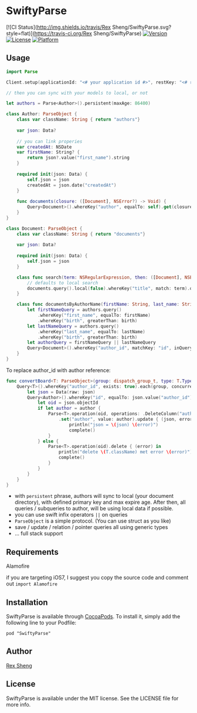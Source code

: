 # SwiftyParse

[![CI Status](http://img.shields.io/travis/Rex Sheng/SwiftyParse.svg?style=flat)](https://travis-ci.org/Rex Sheng/SwiftyParse)
[![Version](https://img.shields.io/cocoapods/v/SwiftyParse.svg?style=flat)](http://cocoadocs.org/docsets/SwiftyParse)
[![License](https://img.shields.io/cocoapods/l/SwiftyParse.svg?style=flat)](http://cocoadocs.org/docsets/SwiftyParse)
[![Platform](https://img.shields.io/cocoapods/p/SwiftyParse.svg?style=flat)](http://cocoadocs.org/docsets/SwiftyParse)

## Usage

```swift
import Parse

Client.setup(applicationId: "<# your application id #>", restKey: "<# rest key #>")

// then you can sync with your models to local, or not

let authors = Parse<Author>().persistent(maxAge: 86400)

class Author: ParseObject {
    class var className: String { return "authors"}
    
    var json: Data?
    
    // you can link properies
    var createdAt: NSDate
    var firstName: String? {
    	return json?.value("first_name").string
    }
    
    required init(json: Data) {
        self.json = json
        createdAt = json.date("createdAt")
    }
    
    func documents(closure: ([Document], NSError?) -> Void) {
        Query<Document>().whereKey("author", equalTo: self).get(closure)
    }
}

class Document: ParseObject {
    class var className: String { return "documents"}
    
    var json: Data?
   
    required init(json: Data) {
        self.json = json
    }

    class func search(term: NSRegularExpression, then: ([Document], NSError?) -> Void) {
    	// defaults to local search
        documents.query().local(false).whereKey("title", match: term).order("-downloaded,name").limit(50).get(then)
    }

    class func documentsByAuthorName(firstName: String, last_name: String, birth: Int, then: ([Document], NSError?) -> Void) {
        let firstNameQuery = authors.query()
            .whereKey("first_name", equalTo: firstName)
            .whereKey("birth", greaterThan: birth)
        let lastNameQuery = authors.query()
            .whereKey("last_name", equalTo: lastName)
            .whereKey("birth", greaterThan: birth)
        let authorQuery = firstNameQuery || lastNameQuery
        Query<Document>().whereKey("author_id", matchKey: "id", inQuery: authorQuery).get(then)
    }
}
```

To replace author_id with author reference:
```swift
func convertBoard<T: ParseObject>(group: dispatch_group_t, type: T.Type) {
	Query<T>().whereKey("author_id", exists: true).each(group, concurrent: 4) { (json, complete) in
		let json = Data(raw: json)
		Query<Author>().whereKey("id", equalTo: json.value("author_id").string!).first { (author, error) in
			let oid = json.objectId
			if let author = author {
				Parse<T>.operation(oid, operations: .DeleteColumn("author_id"))
					.set("author", value: author).update { (json, error) in
						println("json = \(json) \(error)")
						complete()
				}
			} else {
				Parse<T>.operation(oid).delete { (error) in
					println("delete \(T.className) met error \(error)")
					complete()
				}
			}
		}
	}
}
```

* with `persistent` phrase, authors will sync to local (your document directory), with defined primary key and max expire age. After then, all queries / subqueries to author, will be using local data if possible.
* you can use swift infix operators `||` on queries
* `ParseObject` is a simple protocol. (You can use struct as you like)
* save / update / relation / pointer queries all using generic types
* ... full stack support

## Requirements

Alamofire

if you are targeting iOS7, I suggest you copy the source code and comment out `import Alamofire`

## Installation

SwiftyParse is available through [CocoaPods](http://cocoapods.org). To install
it, simply add the following line to your Podfile:

    pod "SwiftyParse"

## Author

[Rex Sheng](http://github.com/b051)

## License

SwiftyParse is available under the MIT license. See the LICENSE file for more info.

